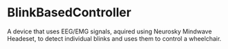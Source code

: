 # BlinkBasedController
A device that uses EEG/EMG signals, aquired using Neurosky Mindwave Headeset, to detect individual blinks and uses them to control a wheelchair. 
